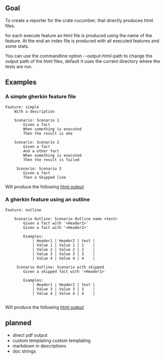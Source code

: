 ## Goal

To create a reporter for the crate cucumber, that directly
produces html files. 

for each execute feature an html file is produced using the 
name of the feature. At the end an index file is produced
with all executed features and some stats.

You can use the commandline option --output-html-path to change the output
path of the html files, default it uses the current directory where the tests
are run.

## Examples

### A simple gherkin feature file

<!--CONTENT-START:features/feature-simple.feature:Feature-->
```Feature
Feature: simple
    With a description

    Scenario: Scenario 1
        Given a fact
        When something is executed
        Then the result is oke

    Scenario: Scenario 2
        Given a fact
        And a other fact
        When something is executed
        Then the result is failed
        
     Scenario: Scenario 3
        Given a fact
        Then a Skipped line
```
<!--CONTENT-END:features/feature-simple.feature-->

Will produce the following [html output](https://marcofuykschot.github.io/cucumber-reporter/simple.html)

### A gherkin feature using an outline

<!--CONTENT-START:features/feature-with-outline.feature:Feature-->
```Feature
Feature: outline

    Scenario Outline: Scenario Outline name <test>
        Given a fact with '<Header1>'
        Given a fact with '<Header2>'

        Examples:
            | Header1 | Header2 | test |
            | Value 1 | Value 1 | 1    |
            | Value 2 | Value 2 | 2    |
            | Value 3 | Value 3 | 3    |
            | Value 4 | Value 4 | 4    |

     Scenario Outline: Scenario with skipped
        Given a skipped fact with '<Header1>'

        Examples:
            | Header1 | Header2 | test |
            | Value 3 | Value 3 | 3    |
            | Value 4 | Value 4 | 4    |
   
```
<!--CONTENT-END:features/feature-with-outline.feature-->

Will produce the following [html output](https://marcofuykschot.github.io/cucumber-reporter/outline.html)


## planned 

* direct pdf output
* custom templating  custom templating 
* markdown in descriptions
* doc strings 